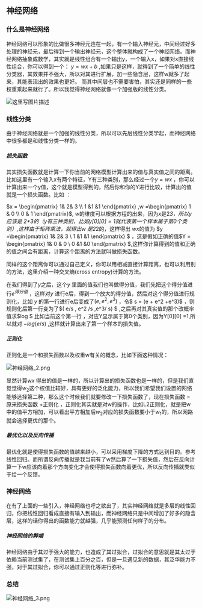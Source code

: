 ﻿## 神经网络  

### 什么是神经网络  

神经网络可以形象的比做很多神经元连在一起，有一个输入神经元，中间经过好多处理的神经元，最后得到一个输出神经元，这个整体就构成了一个神经网络。而神经网络抽象成数学，其实就是线性组合有一个输出y，一个输入x，如果对x直接线性组合，你可以得到一个：  $y = wx+b$ ,如果只是这样，就得到了一个简单的线性分类器，其效果并不强大，所以对其进行扩展，加一些隐含层，这样w就多了起来，其能表现出的效果也更好。 而其中间层也不需要害怕，其实还是同样的一些权重乘起来就行了。所以我觉得神经网络就像一个加强版的线性分类。

![这里写图片描述](https://img-blog.csdn.net/20180808113937494?watermark/2/text/aHR0cHM6Ly9ibG9nLmNzZG4ubmV0L3FxXzI4ODg4ODM3/font/5a6L5L2T/fontsize/400/fill/I0JBQkFCMA==/dissolve/70)

### 线性分类  

由于神经网络就是一个加强的线性分类，所以可以先层线性分类学起，而神经网络中很多都是和线性分类一样的。  

#####  损失函数  

其实损失函数就是计算一下你当前的网络模型计算出来的值与真实值之间的距离。比如这里有一个输入x有两个特征，Y有三种类别，那么经过一个$y =wx$ ，你可以计算出来一个y值，这个就是模型得到的，然后你和你的Y进行比较，计算出的值就是一个损失函数。比如 ：  

$x =
	\begin{pmatrix}
	1& 2& 3 \\
	1 &1 &1 
	\end{pmatrix}
	,w =\begin{pmatrix} 
	1 & 0 \\
	0 & 1 
	\end{pmatrix}$, $w$的维度可以根据方程的出来，因为$x$是2*3，所以$y$应该是 2\*3的（$y$有三种类别，比如$y[0][0]=1$就代表第一个样本属于第0个类别）,这样由于矩阵乘法，就得出$w$ 是2*2的，这样得出 $wx$的值为 $y =\begin{pmatrix}
	1& 2& 3 \\
	1 &1 &1 
	\end{pmatrix} $ ，这是假如正确的值$Y = \begin{pmatrix}
	1& 0 & 0 \\
	0 &1 &0 
	\end{pmatrix}  $,这样你计算得到的值和正确的值之间会有距离，计算这个距离的方法就叫做损失函数。  
	
同样的这个距离你可以通过自己定义，你可以用相减直接计算距离，也可以利用别的方法，这里介绍一种交叉熵(cross entropy)计算的方法。  

在我们得到了$y$之后，这个$y$ 里面的值我们也叫做得分值，我们先把这个得分值进行$e^{得分值}$ ，这样对$y$ 进行e后，得到一个放大的得分值，然后对这个得分值进行规则化，比如 $y$ 的第一行进行e后变成了$(e ,e^2, e^3)$ ，令$ s = (e + e^2 +e^3)$ ，则规则化后第一行变为了$( e/s ,  e^2 /s ,e^3/ s) $ ,之后再对其真实值的那个改概率值求$log $ 比如当前这个第一行 ，对应Y显示属于第0个类别，因为Y[0][0] =1,所以就对 $-log(e/s)$ ,这样就计算出来了第一个样本的损失值。  

#####  正则化  

正则化是一个和损失函数以及权重w有关的概念，比如下面这种情况：  

![神经网络_2.png](https://img-blog.csdn.net/20180808114000299?watermark/2/text/aHR0cHM6Ly9ibG9nLmNzZG4ubmV0L3FxXzI4ODg4ODM3/font/5a6L5L2T/fontsize/400/fill/I0JBQkFCMA==/dissolve/70)

显然计算$wx$ 得出的值是一样的，所以计算出的损失函数也是一样的，但是我们直觉觉得$w_2$这个权值比较好，具有更好的泛化能力，所以我们希望我们设置的网络能够选择第二种，那么这个时候我们就要修改一下损失函数了，现在损失函数 = 原来损失函数 +正则化 ，正则化其实就是对w的操作，比如L2正则化，就是把w中的值平方相加，可以看出平方相加后$w_2$对应的损失函数要小于$w_1$的，所以网路就会选择更优的那个。 

#####  最优化以及反向传播 

最优化就是使得损失函数的值越来越小，可以采用梯度下降的方式达到目的。参考线性回归。而所谓反向传播就是我当前有了w然后算了一下损失值，然后在反向计算一下w应该向着那个方向变化才会使得损失函数向着更优，所以反向传播就类似于给一个反馈。 

### 神经网络  

在有了上面的一些引入，神经网络也呼之欲出了，其实神经网络就是多层的线性回归，你把线性回归看成直接有输入到输出，而神经网络只是中间增加了好多的隐含层，这样的话你得出的函数能力就越强，几乎能预测任何样子的分布。  

##### 神经网络的弊端  

神经网络由于其过于强大的能力，也造成了其过拟合，过拟合的意思就是其太过于依赖当前测试集了，在测试集上百分之百，但是一旦遇见新的数据，其泛华能力不强，对于其过拟合，你可以通过正则化等进行弥补。  

### 总结  

![神经网络_3.png](https://img-blog.csdn.net/20180808114014323?watermark/2/text/aHR0cHM6Ly9ibG9nLmNzZG4ubmV0L3FxXzI4ODg4ODM3/font/5a6L5L2T/fontsize/400/fill/I0JBQkFCMA==/dissolve/70)

